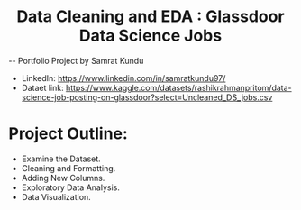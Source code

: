 # <center> Data Cleaning and EDA : Glassdoor Data Science Jobs<center>

-- Portfolio Project by Samrat Kundu

- LinkedIn: https://www.linkedin.com/in/samratkundu97/
- Dataet link:  https://www.kaggle.com/datasets/rashikrahmanpritom/data-science-job-posting-on-glassdoor?select=Uncleaned_DS_jobs.csv

# Project Outline:
- Examine the Dataset.
- Cleaning and Formatting.
- Adding New Columns.
- Exploratory Data Analysis.
- Data Visualization.
